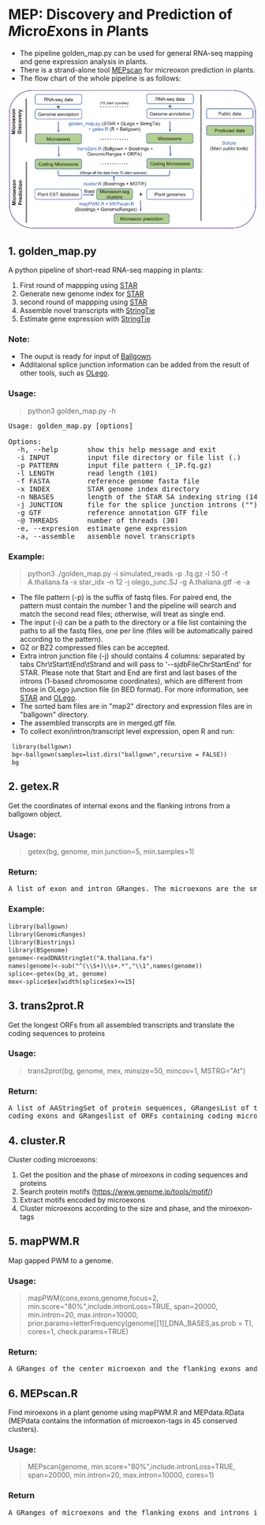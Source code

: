 # MEP: Discovery and Prediction of <i>M</i>icro<i>E</i>xons in <i>P</i>lants

+ The pipeline golden_map.py can be used for general RNA-seq mapping and gene expression analysis in plants.
+ There is a strand-alone tool [MEPscan](https://github.com/yuhuihui2011/MEPscan) for micreoxon prediction in plants. 
+ The flow chart of the whole pipeline is as follows:

![MEP_workflow](MEP_workflow.png)

## 1. golden_map.py
A python pipeline of short-read RNA-seq mapping in plants: 
1. First round of mappping using [STAR](https://github.com/alexdobin/STAR)
2. Generate new genome index for [STAR](https://github.com/alexdobin/STAR) 
3. second round of mappping using [STAR](https://github.com/alexdobin/STAR)
4. Assemble novel transcripts with [StringTie](https://github.com/gpertea/stringtie)
5. Estimate gene expression with [StringTie](https://github.com/gpertea/stringtie)

### Note:
+ The ouput is ready for input of [Ballgown](https://github.com/alyssafrazee/ballgown).
+ Additaional splice junction information can be added from the result of other tools, 
such as [OLego](https://github.com/chaolinzhanglab/olego).

### Usage:
> python3 golden_map.py -h
<pre>Usage: golden_map.py [options]

Options:
  -h, --help       show this help message and exit
  -i INPUT         input file directory or file list (.)
  -p PATTERN       input file pattern (_1P.fq.gz)
  -l LENGTH        read length (101)
  -f FASTA         reference genome fasta file
  -x INDEX         STAR genome index directory
  -n NBASES        length of the STAR SA indexing string (14)
  -j JUNCTION      file for the splice junction introns ("")
  -g GTF           reference annotation GTF file
  -@ THREADS       number of threads (30)
  -e, --expresion  estimate gene expression
  -a, --assemble   assemble novel transcripts
</pre>

### Example:
> python3 ./golden_map.py -i simulated_reads -p .fq.gz -l 50 -f A.thaliana.fa -x star_idx -n 12 -j olego_junc.SJ -g A.thaliana.gtf -e -a
+ The file pattern (-p) is the suffix of fastq files. For paired end, the pattern must contain the number 1 and the pipeline will search and match the second read files; otherwise, will treat as single end.
+ The input (-i) can be a path to the directory or a file list containing the paths to all the fastq files, one per line (files will be automatically paired according to the pattern). 
+ GZ or BZ2 compressed files can be accepted.
+ Extra intron junction file (-j) should contains 4 columns: separated by tabs Chr\tStart\tEnd\tStrand and will pass to '--sjdbFileChrStartEnd' for STAR. Please note that Start and End are first and last bases of the introns (1-based chromosome coordinates), which are different from those in OLego junction file (in BED format). For more information, see [STAR](https://github.com/alexdobin/STAR) and [OLego](https://github.com/chaolinzhanglab/olego).
+ The sorted bam files are in "map2" directory and expression files are in "ballgown" directory.
+ The assembled transcrpts are in merged.gtf file.
+ To collect exon/intron/transcript level expression, open R and run:  
```{r}
 library(ballgown)
 bg<-ballgown(samples=list.dirs("ballgown",recursive = FALSE))
 bg
```

## 2. getex.R
Get the coordinates of internal exons and the flanking introns from a ballgown object.

### Usage:
> getex(bg, genome, min.junction=5, min.samples=1)

### Return:
<pre>A list of exon and intron GRanges. The microexons are the smallest internal exons with the size <= 15 nt.</pre>

### Example:
```{r}
library(ballgown)
library(GenomicRanges)
library(Biostrings)
library(BSgenome)
genome<-readDNAStringSet("A.thaliana.fa")
names(genome)<-sub("^(\\S+)\\s+.*","\\1",names(genome))
splice<-getex(bg_at, genome)
mex<-splice$ex[width(splice$ex)<=15]
```

## 3. trans2prot.R
Get the longest ORFs from all assembled transcripts and translate the coding sequences to proteins

### Usage:
> trans2prot(bg, genome, mex, minsize=50, mincov=1, MSTRG="At")

### Return:
<pre>A list of AAStringSet of protein sequences, GRangesList of transcripts, GRangesList of ORFs containing all 
coding exons and GRangeslist of ORFs containing coding microexons. </pre>

## 4. cluster.R
Cluster coding microexons:
1. Get the position and the phase of miroexons in coding sequences and proteins
2. Search protein motifs (https://www.genome.jp/tools/motif/)
3. Extract motifs encoded by microexons
4. Cluster microexons according to the size and phase, and the miroexon-tags

## 5. mapPWM.R
Map gapped PWM to a genome.

### Usage:
> mapPWM(cons,exons,genome,focus=2, min.score="80%",include.intronLoss=TRUE,
         span=20000, min.intron=20, max.intron=10000, 
         prior.params=letterFrequency(genome[[1]],DNA_BASES,as.prob = T),
         cores=1, check.params=TRUE)
         
### Return:
<pre>A GRanges of the center microexon and the flanking exons and introns. </pre>

## 6. MEPscan.R
Find miroexons in a plant genome using mapPWM.R and MEPdata.RData 
(MEPdata contains the information of microexon-tags in 45 conserved clusters).

### Usage:
> MEPscan(genome, min.score="80%",include.intronLoss=TRUE,
        span=20000, min.intron=20, max.intron=10000, cores=1)
        
### Return
<pre>A GRanges of microexons and the flanking exons and introns in all clusters in a plant genome. </pre>
